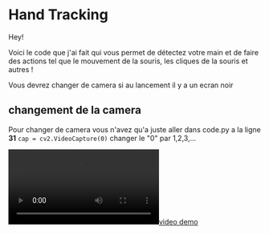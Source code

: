 # Hand Tracking

Hey!


Voici le code que j'ai fait qui vous permet de détectez votre main et de faire des actions tel que le mouvement de la souris, les cliques de la souris et autres !

Vous devrez changer de camera si au lancement il y a un ecran noir 

## changement de la camera

Pour changer de camera vous n'avez qu'a juste aller dans code.py a la ligne **31** ```cap = cv2.VideoCapture(0)``` changer le "0" par 1,2,3,... 

[![video demo](/images/videodemo.mp4)](https://youtu.be/y3vFMNqe-9g)
